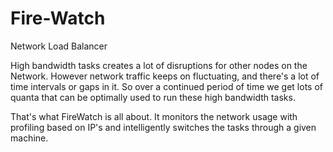 # Fire-Watch
Network Load Balancer


High bandwidth tasks creates a lot of disruptions for other nodes on the Network. However network traffic keeps on fluctuating, and there's a lot of time intervals or gaps in it. 
So over a continued period of time we get lots of quanta that can be optimally used to run these high bandwidth tasks.

That's what FireWatch is all about. It monitors the network usage with profiling based on IP's and intelligently switches the tasks through a given machine.
